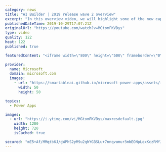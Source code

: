 ```yaml
---
category: news
title: "AI Builder | 2019 release wave 2 overview"
excerpt: "In this overview video, we will highlight some of the new capabilities included in the latest update to AI Builder within Power Apps that will help you plan and prepare for the upcoming updates with confidence.     Here are the capabilities covered:  • Building AI models  • Managing and sharing AI models"
publishedDateTime: 2019-10-29T17:07:21Z
originalUrl: "https://youtube.com/watch?v=MGtomFKVDys"
type: video
quality: 122
heat: 122
published: true

featuredContent: "<iframe width=\"800\" height=\"500\" frameborder=\"0\" src=\"https://www.youtube.com/embed/MGtomFKVDys\" allow=\"accelerometer; autoplay; encrypted-media; gyroscope; picture-in-picture\" allowfullscreen></iframe>"

provider:
  name: Microsoft
  domain: microsoft.com
  images:
    - url: "https://smartableai.github.io/microsoft-power-apps/assets/images/organizations/microsoft.com-50x50.jpg"
      width: 50
      height: 50

topics:
  - Power Apps

images:
  - url: "https://i.ytimg.com/vi/MGtomFKVDys/maxresdefault.jpg"
    width: 1280
    height: 720
    isCached: true

secured: "mE5+Af/MMqtb6J/gWPhS2yM9u2qhYGBSLu+7nnqvumur3mbEONpLexKczRMYJHIGwrXSIb1YZ0Es9hVLsC7hg0c3vt0NMUuEuEyceLvVtXBkFcXjpsT5TgzdMFIq1v/1Tz/UyLUbP7WXss4nPh/WWFNL6NI7aUeCF1kelPJy7gT7nocFnFmphOxsCttCZQFf60PZdd313nIxKOunZ6Dv2cFb19pv0xwziyoKyiLStCfDvEcGCPnTSWI4BnFrsUWawgsAou7zGm5XyL4XxA+YfU6fNjA3cweKTiJdq9zIBVcZVj9PN/slKqGMR1EShYEyIHPinQEk5wP/LNziu66t5svVIVCmvmFtj/ba32lwrnjc3JsPuvvkkmMlCNc/bvjm8a1Tvfl9Xmz8mocA5JyMeHvpwfXleSPw6JD1SuY5GhRvh8/7gscqhC9oRzlOQk38;beSSowmYPji4ekPLeJ895A=="
---
```



